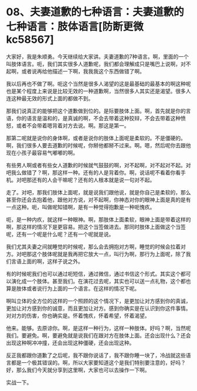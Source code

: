 # 08、夫妻道歉的七种语言：夫妻道歉的七种语言：肢体语言[防断更微kc58567]

大家好，我是朱顺勇。今天继续给大家讲。夫妻道歉的7种语言。啊，里面的一个叫肢体语言。呃，我们其实很多人道歉呢，我们都会理解成只是嘴巴上说啊，对不起啊，或者说再给他描述一下啊，我我我这个东西做错了啊。

我以后再也不做了啊。呃这个当然是很多人渴望的这是最基础的最基本的啊这种呢也是某个程度上来说是比较无效的一种道歉啊，当然很多人其实还是渴望。很多人连这种最无效的形式上面的都做不到。

那我们说真正的能够把这个道歉做到位的。是际要肢体上面。啊，首先就是你的言语，你的语言是温和的，是真诚的啊，不会去带着这种狡辩，不会去带着这种愤怒，或者不会带着嗯背着对方去说。啊。那这是第一。

那第二呢就是说你的身体啊，或者是说你的肢体上面呢是柔软的。不是僵硬的。啊，我们很多人要去道歉的时候呢，你掰他都掰不过来。啊。嗯，然后呢你去跟他现在小孩子最容易气嘟嘟的啊。

有些男人啊或者有些女人道歉的时候就气鼓鼓的啊，对不起啊，对不起对不起。对吧我么做错了？啊，那这样一种。还有的人是背着你。啊，说话呢不看着你看手机。对吧那还有的人会干嘛呢？还有的人根本就是说一句对不起。

走了。对吧，那我们肢体上面呢，就是说我们跟他说，就是你自己是柔软的，那么甚至你还会去抱着他，跟他对方说，对不起啊，你神态对你的眼神上面是真的是有一点这种。呃，叫做呢知错啊，是有一种觉得抱歉是一种呃愧疚。

呃，是一种内疚，就这样一种眼神。啊，那肢体上面柔软，眼神上面是带着这样的啊，那这样的情况下是更容易。把这个当签做进去。那同时肢体上面做这个当签呢，还有一个呢是什么呢？还有一个呢就是说。

我们尤其夫妻之间就睡觉的时候呢，那么会去拥抱对方啊，睡觉的时候会拉着对方。对吧那这个肢体呢就是我再把它放大一点，叫行为啊，那行为上面呢，除了我们言语上面的啊，这样子说之外。

有的时候呢我们也可以通过呃短信，通过微信，通过书信这个形式。其实这个都可以演化成一个肢体。甚至我们。在演花过去呢，其实也可以送一点礼物，这个都也算是肢体或者说行为上面的一个语言。在这样的情况下呢。

啊叫立体的全方位的这样的一个照顾的这个情况下，是更加让对方感到你的真诚，更加让对方感到你的诚意，而且更加让对方。感到你确实是在认识到你这件事情。对对方的伤害，你也确实是。怀着愧疚，怀着希望，怀着渴望。

他来。能够。去原谅你。啊，是这样一种行为，这样一种肢体。好吗？啊，当然呢我们。要避免。啊，要避免就是说我们在跟对方在肢体上面。还会出现什么？还会出现这种啊冲冲撞，还会出现这种僵硬，还会出现这种。

反正我都跟你道歉了之后呢，我不跟你说话了，我不跟你睡一块了，冷战就这些语言都是一个极其错误的。啊，所以大家要知道这个是我们特别要注意的，好吗？好，那么我们今天就分享到这里啊，大家也可以去操作一下啊。

实战一下。